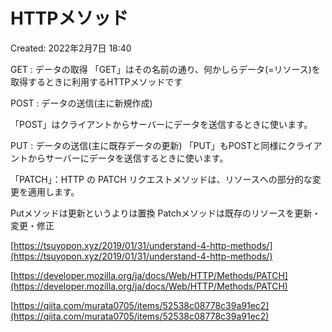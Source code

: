 # HTTPメソッド

Created: 2022年2月7日 18:40

GET : データの取得
「GET」はその名前の通り、何かしらデータ(=リソース)を取得するときに利用するHTTPメソッドです

POST : データの送信(主に新規作成)

「POST」はクライアントからサーバーにデータを送信するときに使います。

PUT : データの送信(主に既存データの更新)
「PUT」もPOSTと同様にクライアントからサーバーにデータを送信するときに使います。

「PATCH」：HTTP の PATCH リクエストメソッドは、リソースへの部分的な変更を適用します。

Putメソッドは更新というよりは置換
Patchメソッドは既存のリソースを更新・変更・修正

[https://tsuyopon.xyz/2019/01/31/understand-4-http-methods/](https://tsuyopon.xyz/2019/01/31/understand-4-http-methods/)

[https://developer.mozilla.org/ja/docs/Web/HTTP/Methods/PATCH](https://developer.mozilla.org/ja/docs/Web/HTTP/Methods/PATCH)

[https://qiita.com/murata0705/items/52538c08778c39a91ec2](https://qiita.com/murata0705/items/52538c08778c39a91ec2)